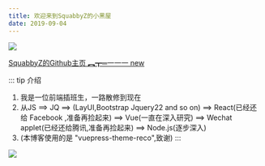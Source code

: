 ```yaml
---
title: 欢迎来到SquabbyZ的小黑屋
date: 2019-09-04
---
```


![](http://lc-zltjehai.cn-n1.lcfile.com/bcd92251a29608cc176c/welcome.jpg)

[SquabbyZ的Github主页  ︻┳═一一一 new](https://github.com/SquabbyZ)


::: tip 介绍

1. 我是一位前端插班生，一路散修到现在<br>
2. 从JS ==> JQ  ==> (LayUI,Bootstrap Jquery22 and so on) ==> React(已经还给 Facebook ,准备再捡起来) ==> Vue(一直在深入研究) ==> Wechat applet(已经还给腾讯,准备再捡起来) ==> Node.js(逐步深入)<br>
3. (本博客使用的是 "vuepress-theme-reco",致谢)
   :::

    

![](http://lc-zltjehai.cn-n1.lcfile.com/0973a36f74d082c9935c/message.gif)

